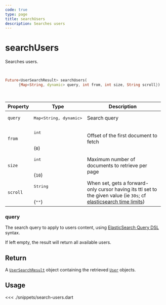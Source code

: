 ```yaml
---
code: true
type: page
title: searchUsers
description: Searches users
---
```


# searchUsers

Searches users.

<br />

```dart
Future<UserSearchResult> searchUsers(
      {Map<String, dynamic> query, int from, int size, String scroll})
```

<br />

| Property | Type | Description |
|--- |--- |--- |
| `query` | <pre>Map<String, dynamic></pre> | Search query |
| `from`     | <pre>int</pre><br/>(`0`)     | Offset of the first document to fetch            |
| `size`     | <pre>int</pre><br/>(`10`)    | Maximum number of documents to retrieve per page |
| `scroll`   | <pre>String</pre><br/>(`""`)    | When set, gets a forward-only cursor having its ttl set to the given value (ie `30s`; cf [elasticsearch time limits](https://www.elastic.co/guide/en/elasticsearch/reference/7.3/common-options.html#time-units)) |

### query

The search query to apply to users content, using [ElasticSearch Query DSL](https://www.elastic.co/guide/en/elasticsearch/reference/7.4/query-dsl.html) syntax.

If left empty, the result will return all available users.

## Return

A [`UserSearchResult`](sdk/dart/2/core-classes/search-result) object containing the retrieved [`User`](/sdk/dart/2/core-classes/user) objects.

## Usage

<<< ./snippets/search-users.dart
